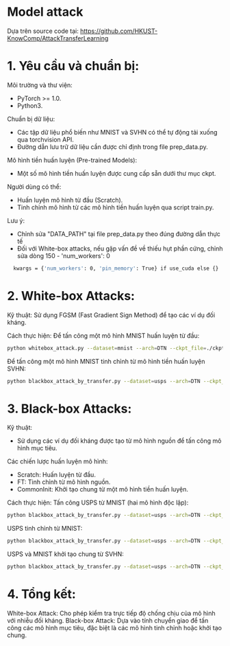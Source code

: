 # Model attack
Dựa trên source code tại: https://github.com/HKUST-KnowComp/AttackTransferLearning

# 1. Yêu cầu và chuẩn bị:
Môi trường và thư viện:
- PyTorch >= 1.0.
- Python3.

Chuẩn bị dữ liệu:
- Các tập dữ liệu phổ biến như MNIST và SVHN có thể tự động tải xuống qua torchvision API.
- Đường dẫn lưu trữ dữ liệu cần được chỉ định trong file prep_data.py.

Mô hình tiền huấn luyện (Pre-trained Models):
- Một số mô hình tiền huấn luyện được cung cấp sẵn dưới thư mục ckpt.

Người dùng có thể:
- Huấn luyện mô hình từ đầu (Scratch).
- Tinh chỉnh mô hình từ các mô hình tiền huấn luyện qua script train.py.

Lưu ý:
- Chỉnh sửa "DATA_PATH" tại file prep_data.py theo đúng đường dẫn thực tế
- Đối với White-box attacks, nếu gặp vấn đề về thiếu hụt phần cứng, chỉnh sửa dòng 150 - 'num_workers': 0
```bash
  kwargs = {'num_workers': 0, 'pin_memory': True} if use_cuda else {}
```
# 2. White-box Attacks:
Kỹ thuật: Sử dụng FGSM (Fast Gradient Sign Method) để tạo các ví dụ đối kháng.

Cách thực hiện:
Để tấn công một mô hình MNIST huấn luyện từ đầu:
```bash
python whitebox_attack.py --dataset=mnist --arch=DTN --ckpt_file=./ckpt/white-box/mnist_scratch.pt --attack_method=FGSM --eps=4,8,16,32
```

Để tấn công một mô hình MNIST tinh chỉnh từ mô hình tiền huấn luyện SVHN:
```bash
python blackbox_attack_by_transfer.py --dataset=usps --arch=DTN --ckpt_a=./ckpt/black-box/mnist_source.pt --ckpt_b=./ckpt/black-box/usps_ft_from_mnist.pt --attack_method=FGSM --eps=4,8,16,32
```

# 3. Black-box Attacks:
Kỹ thuật:
- Sử dụng các ví dụ đối kháng được tạo từ mô hình nguồn để tấn công mô hình mục tiêu.

Các chiến lược huấn luyện mô hình:
- Scratch: Huấn luyện từ đầu.
- FT: Tinh chỉnh từ mô hình nguồn.
- CommonInit: Khởi tạo chung từ một mô hình tiền huấn luyện.

Cách thực hiện:
Tấn công USPS từ MNIST (hai mô hình độc lập):
```bash
python blackbox_attack_by_transfer.py --dataset=usps --arch=DTN --ckpt_a=./ckpt/black-box/mnist_source.pt --ckpt_b=./ckpt/black-box/usps_scratch.pt --attack_method=FGSM --eps=4,8,16,32
```

USPS tinh chỉnh từ MNIST:
```bash
python blackbox_attack_by_transfer.py --dataset=usps --arch=DTN --ckpt_a=./ckpt/black-box/mnist_source.pt --ckpt_b=./ckpt/black-box/usps_ft_from_mnist.pt --attack_method=FGSM --eps=4,8,16,32
```

USPS và MNIST khởi tạo chung từ SVHN:
```bash
python blackbox_attack_by_transfer.py --dataset=usps --arch=DTN --ckpt_a=./ckpt/black-box/mnist_commoninit.pt --ckpt_b=./ckpt/black-box/usps_commoninit.pt --attack_method=FGSM --eps=4,8,16,32
```

# 4. Tổng kết:
White-box Attack: Cho phép kiểm tra trực tiếp độ chống chịu của mô hình với nhiễu đối kháng.
Black-box Attack: Dựa vào tính chuyển giao để tấn công các mô hình mục tiêu, đặc biệt là các mô hình tinh chỉnh hoặc khởi tạo chung.
